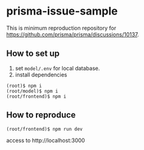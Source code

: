 # prisma-issue-sample

This is minimum reproduction repository for https://github.com/prisma/prisma/discussions/10137.

## How to set up
1. set `model/.env` for local database.
2. install dependencies
```shell
(root)$ npm i
(root/model)$ npm i
(root/frontend)$ npm i
```

## How to reproduce
```shell
(root/frontend)$ npm run dev
```
access to http://localhost:3000
